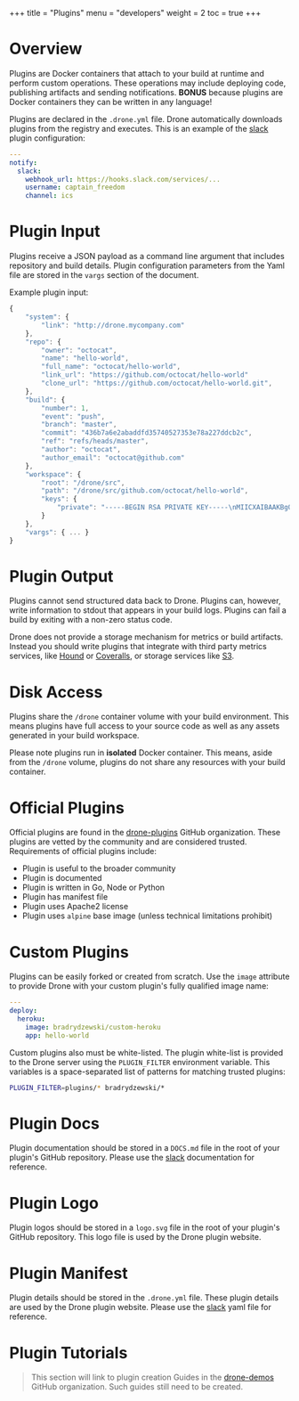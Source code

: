 +++
title = "Plugins"
menu = "developers"
weight = 2
toc = true
+++

# Overview

Plugins are Docker containers that attach to your build at runtime and perform custom operations. These operations may include deploying code, publishing artifacts and sending notifications. __BONUS__ because plugins are Docker containers they can be written in any language!

Plugins are declared in the `.drone.yml` file. Drone automatically downloads plugins from the registry and executes. This is an example of the [slack](../../plugins/slack) plugin configuration:

```yaml
---
notify:
  slack:
    webhook_url: https://hooks.slack.com/services/...
    username: captain_freedom
    channel: ics
```

# Plugin Input

Plugins receive a JSON payload as a command line argument that includes repository and build details. Plugin configuration parameters from the Yaml file are stored in the `vargs` section of the document.

Example plugin input:

```js
{
    "system": {
        "link": "http://drone.mycompany.com"
    },
    "repo": {
        "owner": "octocat",
        "name": "hello-world",
        "full_name": "octocat/hello-world",
        "link_url": "https://github.com/octocat/hello-world"
        "clone_url": "https://github.com/octocat/hello-world.git",
    },
    "build": {
        "number": 1,
        "event": "push",
        "branch": "master",
        "commit": "436b7a6e2abaddfd35740527353e78a227ddcb2c",
        "ref": "refs/heads/master",
        "author": "octocat",
        "author_email": "octocat@github.com"
    },
    "workspace": {
        "root": "/drone/src",
        "path": "/drone/src/github.com/octocat/hello-world",
        "keys": {
            "private": "-----BEGIN RSA PRIVATE KEY-----\nMIICXAIBAAKBgQC..."
        }
    },
    "vargs": { ... }
}
```

# Plugin Output

Plugins cannot send structured data back to Drone. Plugins can, however, write information to stdout that appears in your build logs. Plugins can fail a build by exiting with a non-zero status code.

Drone does not provide a storage mechanism for metrics or build artifacts. Instead you should write plugins that integrate with third party metrics services, like [Hound](https://houndci.com) or [Coveralls](https://coveralls.io), or storage services like [S3](../../s3).

# Disk Access

Plugins share the `/drone` container volume with your build environment. This means plugins have full access to your source code as well as any assets generated in your build workspace.

Please note plugins run in __isolated__ Docker container. This means, aside from the `/drone` volume, plugins do not share any resources with your build container.

# Official Plugins

Official plugins are found in the [drone-plugins](https://github.com/drone-plugins) GitHub organization. These plugins are vetted by the community and are considered trusted. Requirements of official plugins include:

* Plugin is useful to the broader community
* Plugin is documented
* Plugin is written in Go, Node or Python
* Plugin has manifest file
* Plugin uses Apache2 license
* Plugin uses `alpine` base image (unless technical limitations prohibit)

# Custom Plugins

Plugins can be easily forked or created from scratch. Use the `image` attribute to provide Drone with your custom plugin's fully qualified image name:

```yaml
---
deploy:
  heroku:
    image: bradrydzewski/custom-heroku
    app: hello-world
```

Custom plugins also must be white-listed. The plugin white-list is provided to the Drone server using the `PLUGIN_FILTER` environment variable. This variables is a space-separated list of patterns for matching trusted plugins:

```bash
PLUGIN_FILTER=plugins/* bradrydzewski/*
```

# Plugin Docs

Plugin documentation should be stored in a `DOCS.md` file in the root of your plugin's GitHub repository. Please use the [slack](https://github.com/drone-plugins/drone-slack/blob/master/DOCS.md) documentation for reference.

# Plugin Logo

Plugin logos should be stored in a `logo.svg` file in the root of your plugin's GitHub repository. This logo file is used by the Drone plugin website.

# Plugin Manifest

Plugin details should be stored in the `.drone.yml` file. These plugin details are used by the Drone plugin website. Please use the [slack](https://github.com/drone-plugins/drone-slack/blob/master/.drone.yml) yaml file for reference.

# Plugin Tutorials

> This section will link to plugin creation Guides in the [drone-demos](https://github.com/drone-demos) GitHub organization. Such guides still need to be created.
